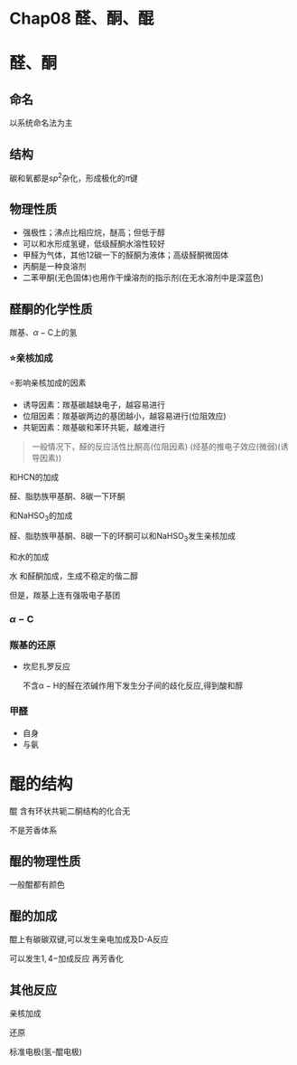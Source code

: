 # Chap08 醛、酮、醌

# 醛、酮

## 命名

以系统命名法为主

## 结构

碳和氧都是$sp^2$杂化，形成极化的$\pi$键

## 物理性质

- 强极性；沸点比相应烷，醚高；但低于醇
- 可以和水形成氢键，低级醛酮水溶性较好
- 甲醛为气体，其他12碳一下的醛酮为液体；高级醛酮微固体
- 丙酮是一种良溶剂
- 二苯甲酮(无色固体)也用作干燥溶剂的指示剂(在无水溶剂中是深蓝色)

## 醛酮的化学性质

羰基、$\alpha-\mathrm{C}$上的氢

### ⭐亲核加成

⭐影响亲核加成的因素

- 诱导因素：羰基碳越缺电子，越容易进行
- 位阻因素：羰基碳两边的基团越小，越容易进行(位阻效应)
- 共轭因素：羰基碳和苯环共轭，越难进行

> 一般情况下，醛的反应活性比酮高(位阻因素)
(烃基的推电子效应(微弱)(诱导因素))

和$\mathrm{HCN}$的加成

醛、脂肪族甲基酮、8碳一下环酮

和$\mathrm{NaHSO_3}$的加成

醛、脂肪族甲基酮、8碳一下的环酮可以和$\mathrm{NaHSO_3}$发生亲核加成

和水的加成

水 和醛酮加成，生成不稳定的偕二醇

但是，羰基上连有强吸电子基团

### $\alpha-\mathrm{C}$

### 羰基的还原

- 坎尼扎罗反应

    不含$\mathrm{\alpha-H}$的醛在浓碱作用下发生分子间的歧化反应,得到酸和醇

### 甲醛

- 自身
- 与氨

# 醌的结构

醌
含有环状共轭二酮结构的化合无

不是芳香体系

## 醌的物理性质

一般醌都有颜色

## 醌的加成

醌上有碳碳双键,可以发生亲电加成及D-A反应

可以发生$1,4-$加成反应
再芳香化

## 其他反应

亲核加成

还原

标准电极(氢-醌电极)